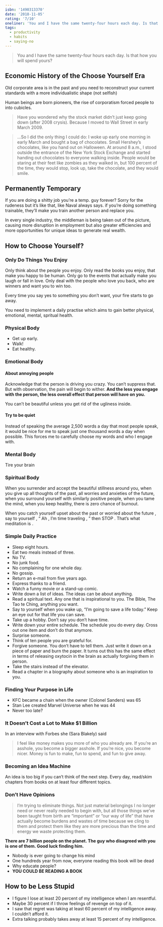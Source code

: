 ```yaml
---
isbn: '1490313370'
date: '2018-11-05'
rating: '7/10'
oneliner: 'You and I have the same twenty-four hours each day. Is that how you will spend yours?'
tags:
  - productivity
  - habits
  - saying-no
---
```


> You and I have the same twenty-four hours each day. Is that how you will spend yours?

## Economic History of the Choose Yourself Era

Old corporate area is in the past and you need to reconstruct your current standards with a more individualistic shape (not selfish)

Human beings are born pioneers, the rise of corporatism forced people to into cubicles.

> Have you wondered why the stock market didn’t just keep going down (after 2008 crysis). Because I moved to Wall Street in early March 2009.

> ...So I did the only thing I could do: I woke up early one morning in early March and bought a bag of chocolates. Small Hershey’s chocolates, like you hand out on Halloween. At around 8 a.m., I stood outside the entrance of the New York Stock Exchange and started handing out chocolates to everyone walking inside. People would be staring at their feet like zombies as they walked in, but 100 percent of the time, they would stop, look up, take the chocolate, and they would smile.

## Permanently Temporary

If you are doing a shitty job you’re a temp. guy forever? Sorry for the rudeness but it’s like that, like Naval always says. if you’re doing something trainable, they’ll make you train another person and replace you.

In every single industry, the middleman is being taken out of the picture, causing more disruption in employment but also greater efficiencies and more opportunities for unique ideas to generate real wealth.

## How to Choose Yourself?

### Only Do Things You Enjoy

Only think about the people you enjoy. Only read the books you enjoy, that make you happy to be human. Only go to the events that actually make you laugh or fall in love. Only deal with the people who love you back, who are winners and want you to win too.

Every time you say yes to something you don’t want, your fire starts to go away.

You need to implement a daily practise which aims to gain better physical, emotional, mental, spritual health.

### Physical Body

- Get up early.
- Walk!
- Eat healthy.

### Emotional Body

#### About annoying people

Acknowledge that the person is driving you crazy. You can’t suppress that. But with observation, the pain will begin to wither. **And the less you engage with the person, the less overall effect that person will have on you.**

You can’t be beautiful unless you get rid of the ugliness inside.

#### Try to be quiet

Instead of speaking the average 2,500 words a day that most people speak, it would be nice for me to speak just one thousand words a day when possible. This forces me to carefully choose my words and who I engage with.

### Mental Body

Tire your brain

### Spiritual Body

When you surrender and accept the beautiful stillness around you, when you give up all thoughts of the past, all worries and anxieties of the future, when you surround yourself with similarly positive people, when you tame the mind, when you keep healthy, there is zero chance of burnout.

When you catch yourself upset about the past or worried about the future , say to yourself , “ Ah , I’m time traveling , ” then STOP . That’s what meditation is .

### Simple Daily Practice

- Sleep eight hours.
- Eat two meals instead of three.
- No TV.
- No junk food.
- No complaining for one whole day.
- No gossip.
- Return an e-mail from five years ago.
- Express thanks to a friend.
- Watch a funny movie or a stand-up comic.
- Write down a list of ideas. The ideas can be about anything.
- Read a spiritual text. Any one that is inspirational to you. The Bible, The Tao te Ching, anything you want.
- Say to yourself when you wake up, “I’m going to save a life today.” Keep an eye out for that life you can save.
- Take up a hobby. Don’t say you don’t have time.
- Write down your entire schedule. The schedule you do every day. Cross out one item and don’t do that anymore.
- Surprise someone.
- Think of ten people you are grateful for.
- Forgive someone. You don’t have to tell them. Just write it down on a piece of paper and burn the paper. It turns out this has the same effect in terms of releasing oxytocin in the brain as actually forgiving them in person.
- Take the stairs instead of the elevator.
- Read a chapter in a biography about someone who is an inspiration to you.

### Finding Your Purpose in Life

- KFC became a chain when the owner (Colonel Sanders) was 65
- Stan Lee created Marvel Universe when he was 44
- Never too late?

### It Doesn’t Cost a Lot to Make \$1 Billion

In an interview with Forbes she (Sara Blakely) said

> I feel like money makes you more of who you already are. If you’re an asshole, you become a bigger asshole. If you’re nice, you become nicer. Money is fun to make, fun to spend, and fun to give away.

### Becoming an Idea Machine

An idea is too big if you can’t think of the next step.
Every day, read/skim chapters from books on at least four different topics.

### Don’t Have Opinions

> I’m trying to eliminate things. Not just material belongings I no longer need or never really needed to begin with, but all those things we’ve been taught from birth are “important” or “our way of life” that have actually become burdens and wastes of time because we cling to them and protect them like they are more precious than the time and energy we waste protecting them.

**There are 7 billion people on the planet. The guy who disagreed with you is one of them. Good luck finding him.**

- Nobody is ever going to change his mind
- One hundreds year from now, everyone reading this book will be dead
- Why educate people?
- **YOU COULD BE READING A BOOK**

## How to be Less Stupid

- I figure I lose at least 20 percent of my intelligence when I am resentful.
- Maybe 30 percent if I throw feelings of revenge on top of it.
- I saw that regret was taking at least 60 percent of my intelligence away. I couldn’t afford it.
- Extra talking probably takes away at least 15 percent of my intelligence.
